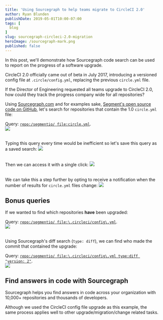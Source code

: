```yaml
---
title: 'Using Sourcegraph to help teams migrate to CircleCI 2.0'
author: Ryan Blunden
publishDate: 2019-05-01T10:00-07:00
tags: [
  blog
]
slug: sourcegraph-circleci-2.0-migration
heroImage: /sourcegraph-mark.png
published: false
---
```


In this post, we'll demonstrate how Sourcegraph code search can be used to report on the progress of a software upgrade.

CircleCI 2.0 officially came out of beta in July 2017, introducing a versioned config file at `.circle/config.yml`, replacing the previous `circle.yml` file.

If the Director of Engineering requested all teams upgrade to CircleCI 2.0, how could they track the progress company wide for all repositories?

Using [Sourcegraph.com](https://sourcegraph.com/) and for examples sake, [Segment's open source code on GitHub](https://github.com/segmentio), let's search for repositories that contain the 1.0 `circle.yml` file:

<div class="text-center" style="margin-bottom: -1rem">

  Query: [`repo:/segmentio/ file:circle.yml`](https://sourcegraph.com/search?q=repo:/segmentio/+file:circle.yml).

</div>

<a href="https://sourcegraph.com/search?q=repo:/segmentio/+file:circle.yml">
  <img src="/blog/circleci-results.png" />
</a>

<p style="margin-top:2rem">
  Typing this query every time would be inefficient so let's save this query as a saved search:
  <img src="/blog/circleci-create-saved-search.png" />
</p>

<p style="margin-top:2rem">
  Then we can access it with a single click:
  <img src="/blog/circleci-access-saved-search.png" />
</p>

<p style="margin-top:2rem">
  We can take this a step further by opting to receive a notification when the number of results for <code>circle.yml</code> files change:
  <img src="/blog/circleci-saved-search-notification.png" />
</p>

## Bonus queries

If we wanted to find which repositories **have** been upgraded:

<div class="text-center" style="margin-bottom: -1rem">

Query: [`repo:/segmentio/ file:\.circleci/config\.yml`](https://sourcegraph.com/search?q=repo:/segmentio/+file:%5C.circleci/config%5C.yml).

</div>

<div class="text-center">
  <a href="https://sourcegraph.com/search?q=repo:/segmentio/+file:circle.yml">
    <img src="/blog/circleci-results.png" />
  </a>  
</div>

<p style="margin-top:2rem">
  Using Sourcegraph's diff search (<code>type: diff</code>), we can find who made the commit that contained the upgrade:  
</p>

<div class="text-center" style="margin-bottom: -1rem">

  Query: [`repo:/segmentio/ file:\.circleci/config\.yml type:diff "version: 2"`](https://sourcegraph.com/search?q=repo:/segmentio/+file:%5C.circleci/config%5C.yml+type:diff+%22version:+2%22).

</div>

<a href="https://sourcegraph.com/search?q=repo:/segmentio/+file:circle.yml">
  <img src="circleci-who-upgraded.png" />
</a>

## Find answers in code with Sourcegraph

Sourcegraph helps you find answers in code across your organization with 10,000+ repositories and thousands of developers.

Although we used the CircleCI config file upgrade as this example, the same process applies well to other upgrade/migration/change related tasks.

<style>
  .blog-post__body img { border: none; }
  .blog-post__body code { font-size: 0.9rem; }
</style>
